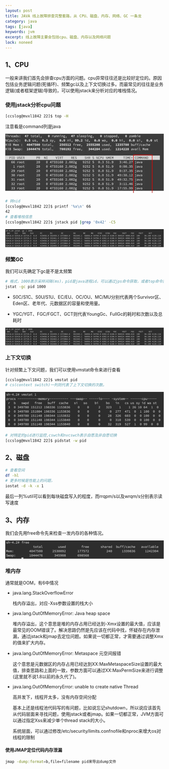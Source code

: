```yaml
---
layout: post
title: JAVA 线上故障排查完整套路，从 CPU、磁盘、内存、网络、GC 一条龙
category: java
tags: [java]
keywords: jvm
excerpt: 线上故障主要会包括cpu、磁盘、内存以及网络问题
lock: noneed
---
```


## 1、CPU

一般来讲我们首先会排查cpu方面的问题。cpu异常往往还是比较好定位的。原因包括业务逻辑问题(死循环)、频繁gc以及上下文切换过多。而最常见的往往是业务逻辑(或者框架逻辑)导致的，可以使用jstack来分析对应的堆栈情况。



### 使用jstack分析cpu问题

```sh
[ccslog@mvxl1842 22]$ top -H
```

注意看是command列是java

![](\assets\images\2020\java\top-java.jpg)

```sh
# 转nid
[ccslog@mvxl1842 22]$ printf '%x\n' 66
42
# 查看堆栈信息
[ccslog@mvxl1842 22]$ jstack pid |grep '0x42' -C5
```

![](\assets\images\2020\java\top-java-2.jpg)



### 频繁GC

我们可以先确定下gc是不是太频繁

```sh
# 格式，1000表示采样间隔(ms)，pid是java进程id，可以通过jps命令获取，或者top命令获取
jstat -gc pid 1000
```

- S0C/S1C、S0U/S1U、EC/EU、OC/OU、MC/MU分别代表两个Survivor区、Eden区、老年代、元数据区的容量和使用量。

- YGC/YGT、FGC/FGCT、GCT则代表YoungGc、FullGc的耗时和次数以及总耗时

![](\assets\images\2020\java\top-java-3.jpg)

### 上下文切换

针对频繁上下文问题，我们可以使用vmstat命令来进行查看

```sh
[ccslog@mvxl1842 22]$ vmstat pid 
# cs(context switch)一列则代表了上下文切换的次数。
```

![](\assets\images\2020\java\top-java-4.jpg)

```sh
# 对特定的pid进行监控,cswch和nvcswch表示自愿及非自愿切换
[ccslog@mvxl1842 22]$ pidstat -w pid 
```



## 2、磁盘

```sh
# 查看空间
df -hl
# 更多时候是性能上的问题，
iostat -d -k -x 1
```

最后一列%util可以看到每块磁盘写入的程度，而rrqpm/s以及wrqm/s分别表示读写速度



## 3、内存

我们会先用free命令先来检查一发内存的各种情况。

![](\assets\images\2020\java\top-java-6.jpg)

### 堆内存

通常就是OOM，有6中情况

- java.lang.StackOverflowError

  栈内存溢出，对应-Xss参数设置的栈大小

- java.lang.OutOfMemoryError: Java heap space

  堆内存溢出，这个意思是堆的内存占用已经达到-Xmx设置的最大值，应该是最常见的OOM错误了。解决思路仍然是先应该在代码中找，怀疑存在内存泄漏，通过jstack和jmap去定位问题。如果说一切都正常，才需要通过调整Xmx的值来扩大内存。

- java.lang.OutOfMemoryError: Metaspace 元空间报错

  这个意思是元数据区的内存占用已经达到XX:MaxMetaspaceSize设置的最大值，排查思路和上面的一致，参数方面可以通过XX:MaxPermSize来进行调整(这里就不说1.8以前的永久代了)。

- java.lang.OutOfMemoryError: unable to create  native Thread

  高并发下，线程开太多，没有内存空间分配

  基本上还是线程池代码写的有问题，比如说忘记shutdown，所以说应该首先从代码层面来寻找问题，使用jstack或者jmap。如果一切都正常，JVM方面可以通过指定Xss来减少单个thread stack的大小。

  系统层面，可以通过修改/etc/security/limits.confnofile和nproc来增大os对线程的限制

#### 使用JMAP定位代码内存泄漏

```sh
jmap -dump:format=b,file=filename pid来导出dump文件
```



